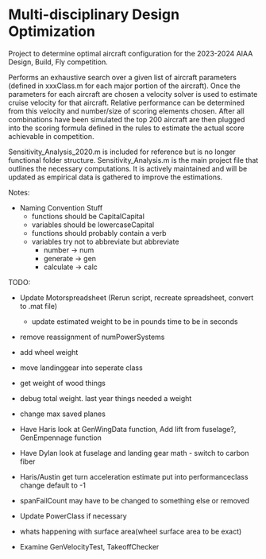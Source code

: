 # Multi-disciplinary Design Optimization
Project to determine optimal aircraft configuration for the 2023-2024 AIAA Design, Build, Fly competition.

Performs an exhaustive search over a given list of aircraft parameters (defined in xxxClass.m for each major portion of the aircraft). Once the parameters for each aircraft are chosen a velocity solver is used to estimate cruise velocity for that aircraft. Relative performance can be determined from this velocity and number/size of scoring elements chosen. After all combinations have been simulated the top 200 aircraft are then plugged into the scoring formula defined in the rules to estimate the actual score achievable in competition.

Sensitivity_Analysis_2020.m is included for reference but is no longer functional folder structure. Sensitivity_Analysis.m is the main project file that outlines the necessary computations. It is actively maintained and will be updated as empirical data is gathered to improve the estimations.

Notes:
* Naming Convention Stuff
  * functions should be CapitalCapital
  * variables should be lowercaseCapital
  * functions should probably contain a verb
  * variables try not to abbreviate but abbreviate
    * number -> num
    * generate -> gen
    * calculate -> calc

 TODO:
* Update Motorspreadsheet (Rerun script, recreate spreadsheet, convert to .mat file)
  * update estimated weight to be in pounds time to be in seconds
* remove reassignment of numPowerSystems
* add wheel weight
* move landinggear into seperate class
* get weight of wood things
* debug total weight. last year things needed a weight
* change max saved planes

* Have Haris look at GenWingData function, Add lift from fuselage?, GenEmpennage function
* Have Dylan look at fuselage and landing gear math - switch to carbon fiber
* Haris/Austin get turn acceleration estimate put into performanceclass change default to -1

* spanFailCount may have to be changed to something else or removed
* Update PowerClass if necessary
* whats happening with surface area(wheel surface area to be exact)
* Examine GenVelocityTest, TakeoffChecker
